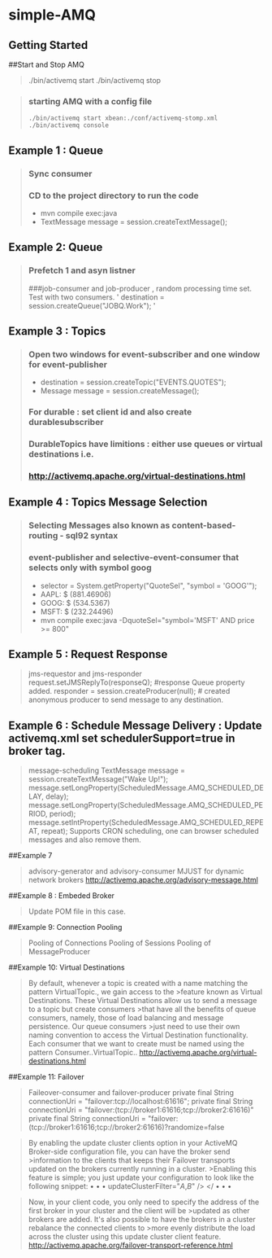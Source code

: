 simple-AMQ
===========

Getting Started
---------------
##Start and Stop AMQ
> ./bin/activemq start
> ./bin/activemq stop

>### starting AMQ with a config file
> `./bin/activemq start xbean:./conf/activemq-stomp.xml`
> `./bin/activemq console`

## Example 1  : Queue
>### Sync consumer
>### CD to the project directory to run the code
>* mvn compile exec:java
>* TextMessage message = session.createTextMessage();

## Example 2: Queue
>### Prefetch 1 and asyn listner
>###job-consumer and job-producer , random processing time set. Test with two consumers.
' destination = session.createQueue("JOBQ.Work");
'

## Example 3 : Topics
>### Open two windows for event-subscriber and one window for event-publisher
>* destination = session.createTopic("EVENTS.QUOTES");
>* Message message = session.createMessage();
>### For durable : set client id and also create durablesubscriber
>### DurableTopics have limitions : either use queues or virtual destinations i.e. 
>### http://activemq.apache.org/virtual-destinations.html

## Example 4 : Topics Message Selection
>### Selecting Messages also known as content-based-routing - sql92 syntax
>### event-publisher and selective-event-consumer that selects only with symbol goog
>* selector = System.getProperty("QuoteSel", "symbol = 'GOOG'");
>* AAPL: $ (881.46906)
>* GOOG: $ (534.5367)
>* MSFT: $ (232.24496)
>* mvn compile exec:java -DquoteSel="symbol='MSFT' AND price >= 800"


## Example 5 : Request Response
>jms-requestor and jms-responder
>request.setJMSReplyTo(responseQ); #response Queue property added.
>responder = session.createProducer(null); # created anonymous producer to send message to any destination.

## Example 6 :  Schedule Message Delivery : Update activemq.xml set schedulerSupport=true in broker tag.
>message-scheduling
>        TextMessage message = session.createTextMessage("Wake Up!");
>        message.setLongProperty(ScheduledMessage.AMQ_SCHEDULED_DELAY, delay);
>        message.setLongProperty(ScheduledMessage.AMQ_SCHEDULED_PERIOD, period);
>        message.setIntProperty(ScheduledMessage.AMQ_SCHEDULED_REPEAT, repeat);
>Supports CRON scheduling, one can browser scheduled messages and also remove them.

##Example 7
>advisory-generator and advisory-consumer
>MJUST for dynamic network brokers
>http://activemq.apache.org/advisory-message.html

##Example 8 : Embeded Broker
>Update POM file in this case.

##Example 9: Connection Pooling
>Pooling of Connections
>Pooling of Sessions
>Pooling of MessageProducer

##Example 10: Virtual Destinations
>By default, whenever a topic is created with a name matching the pattern VirtualTopic.<TopicName>, we gain access to the >feature known as Virtual Destinations. These Virtual Destinations allow us to send a message to a topic but create consumers >that have all the benefits of queue consumers, namely, those of load balancing and message persistence. Our queue consumers >just need to use their own naming convention to access the Virtual Destination functionality. Each consumer that we 
>want to create must be named using the pattern Consumer.<Name>.VirtualTopic.<TopicName>.
>http://activemq.apache.org/virtual-destinations.html


##Example 11: Failover
>Faileover-consumer and failover-producer
>private final String connectionUri = "failover:tcp://localhost:61616";
>private final String connectionUri = "failover:(tcp://broker1:61616;tcp://broker2:61616)"
>private final String connectionUri = "failover:(tcp://broker1:61616;tcp://broker2:61616)?randomize=false

>By enabling the update cluster clients option in your ActiveMQ Broker-side configuration file, you can have the broker send >information to the clients that keeps their Failover transports updated on the brokers currently running in a cluster. >Enabling this feature is simple; you just update your configuration to look like the following snippet: 
><broker> 
>• • • 
><transportConnectors> <transportConnector name="openwire" uri="tcp://0.0.0.0:61616" updateClusterClients="true" >updateClusterFilter="*A*,*B*" /> 
></<transportConnectors> 
>• • • 
></broker> 

>Now, in your client code, you only need to specify the address of the first broker in your cluster and the client will be >updated as other brokers are added. It's also possible to have the brokers in a cluster rebalance the connected clients to >more evenly distribute the load across the cluster using this update cluster client feature.
>http://activemq.apache.org/failover-transport-reference.html
